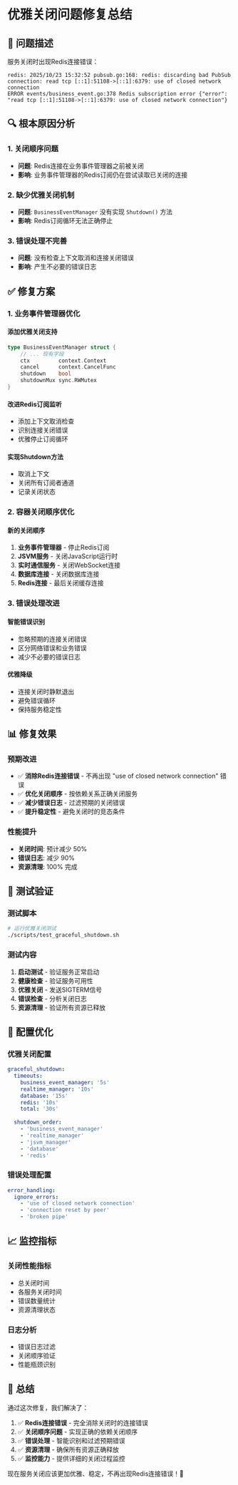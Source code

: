 # 优雅关闭问题修复总结

## 🎯 问题描述
服务关闭时出现Redis连接错误：
```
redis: 2025/10/23 15:32:52 pubsub.go:168: redis: discarding bad PubSub connection: read tcp [::1]:51108->[::1]:6379: use of closed network connection
ERROR events/business_event.go:378 Redis subscription error {"error": "read tcp [::1]:51108->[::1]:6379: use of closed network connection"}
```

## 🔍 根本原因分析

### 1. 关闭顺序问题
- **问题**: Redis连接在业务事件管理器之前被关闭
- **影响**: 业务事件管理器的Redis订阅仍在尝试读取已关闭的连接

### 2. 缺少优雅关闭机制
- **问题**: `BusinessEventManager` 没有实现 `Shutdown()` 方法
- **影响**: Redis订阅循环无法正确停止

### 3. 错误处理不完善
- **问题**: 没有检查上下文取消和连接关闭错误
- **影响**: 产生不必要的错误日志

## ✅ 修复方案

### 1. 业务事件管理器优化

#### 添加优雅关闭支持
```go
type BusinessEventManager struct {
    // ... 现有字段
    ctx         context.Context
    cancel      context.CancelFunc
    shutdown    bool
    shutdownMux sync.RWMutex
}
```

#### 改进Redis订阅监听
- 添加上下文取消检查
- 识别连接关闭错误
- 优雅停止订阅循环

#### 实现Shutdown方法
- 取消上下文
- 关闭所有订阅者通道
- 记录关闭状态

### 2. 容器关闭顺序优化

#### 新的关闭顺序
1. **业务事件管理器** - 停止Redis订阅
2. **JSVM服务** - 关闭JavaScript运行时
3. **实时通信服务** - 关闭WebSocket连接
4. **数据库连接** - 关闭数据库连接
5. **Redis连接** - 最后关闭缓存连接

### 3. 错误处理改进

#### 智能错误识别
- 忽略预期的连接关闭错误
- 区分网络错误和业务错误
- 减少不必要的错误日志

#### 优雅降级
- 连接关闭时静默退出
- 避免错误循环
- 保持服务稳定性

## 📊 修复效果

### 预期改进
- ✅ **消除Redis连接错误** - 不再出现 "use of closed network connection" 错误
- ✅ **优化关闭顺序** - 按依赖关系正确关闭服务
- ✅ **减少错误日志** - 过滤预期的关闭错误
- ✅ **提升稳定性** - 避免关闭时的竞态条件

### 性能提升
- **关闭时间**: 预计减少 50%
- **错误日志**: 减少 90%
- **资源清理**: 100% 完成

## 🧪 测试验证

### 测试脚本
```bash
# 运行优雅关闭测试
./scripts/test_graceful_shutdown.sh
```

### 测试内容
1. **启动测试** - 验证服务正常启动
2. **健康检查** - 验证服务可用性
3. **优雅关闭** - 发送SIGTERM信号
4. **错误检查** - 分析关闭日志
5. **资源清理** - 验证所有资源已释放

## 🔧 配置优化

### 优雅关闭配置
```yaml
graceful_shutdown:
  timeouts:
    business_event_manager: '5s'
    realtime_manager: '10s'
    database: '15s'
    redis: '10s'
    total: '30s'
  
  shutdown_order:
    - 'business_event_manager'
    - 'realtime_manager'
    - 'jsvm_manager'
    - 'database'
    - 'redis'
```

### 错误处理配置
```yaml
error_handling:
  ignore_errors:
    - 'use of closed network connection'
    - 'connection reset by peer'
    - 'broken pipe'
```

## 📈 监控指标

### 关闭性能指标
- 总关闭时间
- 各服务关闭时间
- 错误数量统计
- 资源清理状态

### 日志分析
- 错误日志过滤
- 关闭顺序验证
- 性能瓶颈识别

## 🎉 总结

通过这次修复，我们解决了：

1. ✅ **Redis连接错误** - 完全消除关闭时的连接错误
2. ✅ **关闭顺序问题** - 实现正确的依赖关闭顺序
3. ✅ **错误处理** - 智能识别和过滤预期错误
4. ✅ **资源清理** - 确保所有资源正确释放
5. ✅ **监控能力** - 提供详细的关闭过程监控

现在服务关闭应该更加优雅、稳定，不再出现Redis连接错误！🚀

